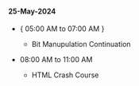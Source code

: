 #### 25-May-2024

- { 05:00 AM to 07:00 AM }
  - Bit Manupulation Continuation

- 08:00 AM to 11:00 AM
  - HTML Crash Course
